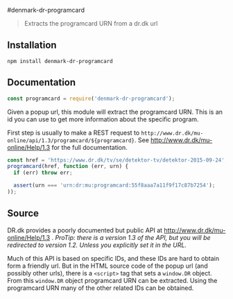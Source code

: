 #denmark-dr-programcard

> Extracts the programcard URN from a dr.dk url

## Installation

```sheel
npm install denmark-dr-programcard
```

## Documentation

```javascript
const programcard = require('denmark-dr-programcard');
```

Given a popup url, this module will extract the programcard URN. This is an
id you can use to get more information about the specific program.

First step is usually to make a REST request to `http://www.dr.dk/mu-online/api/1.3/programcard/${programcard}`.
See http://www.dr.dk/mu-online/Help/1.3 for the full documentation.


```javascript
const href = 'https://www.dr.dk/tv/se/detektor-tv/detektor-2015-09-24';
programcard(href, function (err, urn) {
  if (err) throw err;

  assert(urn === 'urn:dr:mu:programcard:55f8aaa7a11f9f17c87b7254');
));
```

## Source

DR.dk provides a poorly documented but public API at http://www.dr.dk/mu-online/Help/1.3 .
_ProTip: there is a version 1.3 of the API, but you will be redirected to version 1.2. Unless you explicitly set it in the URL._

Much of this API is based on specific IDs, and these IDs are hard to obtain form
a friendly url. But in the HTML source code of the popup url (and possibly other urls),
there is a `<script>` tag that sets a `window.DR` object. From this `window.DR` object
programcard URN can be extracted. Using the programcard URN many of the other related
IDs can be obtained.
